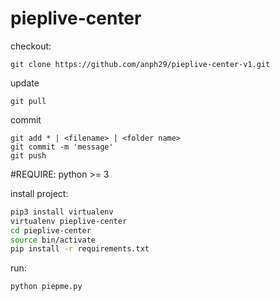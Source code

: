 # pieplive-center

checkout:

```
git clone https://github.com/anph29/pieplive-center-v1.git
```
update
```
git pull
```
commit
```
git add * | <filename> | <folder name>
git commit -m 'message'
git push
```
#REQUIRE:
python >= 3

install project:
``` bash
pip3 install virtualenv
virtualenv pieplive-center
cd pieplive-center
source bin/activate
pip install -r requirements.txt
```

run:
```
python piepme.py
```
